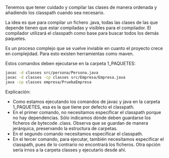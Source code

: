 Tenemos que tener cuidado y compilar las clases de manera ordenada y añadiendo los classpath cuando sea necesario. 

La idea es que para compilar un fichero .java, todas las clases de las que depende tienen que estar compiladas y visibles para el compilador. El compilador utilizará el classpath como base para buscar todos los demás paquetes. 

Es un proceso complejo que se vuelve inviable en cuanto el proyecto crece en complejidad. Para esto existen herramientas como maven. 

Estos comandos deben ejecutarse en la carpeta 1_PAQUETES:

```bash
javac -d classes src/persona/Persona.java
javac -d classes -cp classes src/Empresa/Empresa.java
java -cp classes empresa/PruebaEmpresa
```

Explicación: 
* Como estamos ejecutando los comandos de javac y java en la carpeta 1_PAQUETES, esa es la que tiene por defecto el classpath. 
* En el primer comando, no necesitamos especificar el classpath porque no hay dependencias. Sólo indicamos dónde deben guardarse los ficheros de bytecode .class. Observa que se guardan de manera jerárquica, preservando la estructura de carpetas. 
* En el segundo comando necesitamos especificar el classpath. 
* En el tercer comando, para ejecutar, también necesitamos especificar el classpath, pues de lo contrario no encontrará los ficheros. Otra opción sería irnos a la carpeta classes y ejecutarlo desde ahí. 